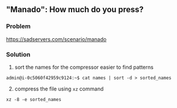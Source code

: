 ## "Manado": How much do you press?

### Problem

https://sadservers.com/scenario/manado

### Solution

1. sort the names for the compressor easier to find patterns

```
admin@i-0c5060f42959c9124:~$ cat names | sort -d > sorted_names
```


2. compress the file using `xz` command

```
xz -8 -e sorted_names
```
